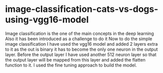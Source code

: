 # image-classification-cats-vs-dogs-using-vgg16-model

Image classification is the one of the main concepts in the deep learning 
Also it has been introduced as a challenge to do it
Now to do the simple image classification I have used the vgg16 model and added 2 layers extra to it as the out is binary it has to become the only one neuron in the output layer. Before the output layer I have used another 512 neuron layer so that the output layer will be mapped from this layer and added the flatten function to it. I used the fine tuning approach to build the model.
